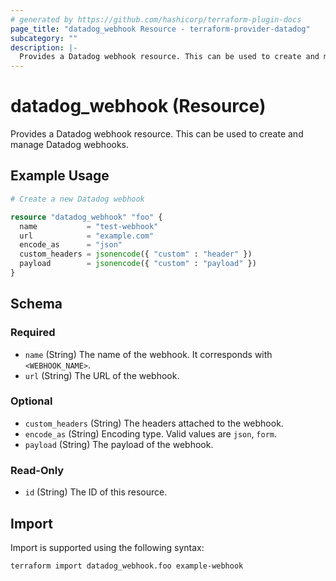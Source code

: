 ```yaml
---
# generated by https://github.com/hashicorp/terraform-plugin-docs
page_title: "datadog_webhook Resource - terraform-provider-datadog"
subcategory: ""
description: |-
  Provides a Datadog webhook resource. This can be used to create and manage Datadog webhooks.
---
```


# datadog_webhook (Resource)

Provides a Datadog webhook resource. This can be used to create and manage Datadog webhooks.

## Example Usage

```terraform
# Create a new Datadog webhook

resource "datadog_webhook" "foo" {
  name           = "test-webhook"
  url            = "example.com"
  encode_as      = "json"
  custom_headers = jsonencode({ "custom" : "header" })
  payload        = jsonencode({ "custom" : "payload" })
}
```

<!-- schema generated by tfplugindocs -->
## Schema

### Required

- `name` (String) The name of the webhook. It corresponds with `<WEBHOOK_NAME>`.
- `url` (String) The URL of the webhook.

### Optional

- `custom_headers` (String) The headers attached to the webhook.
- `encode_as` (String) Encoding type. Valid values are `json`, `form`.
- `payload` (String) The payload of the webhook.

### Read-Only

- `id` (String) The ID of this resource.

## Import

Import is supported using the following syntax:

```shell
terraform import datadog_webhook.foo example-webhook
```

